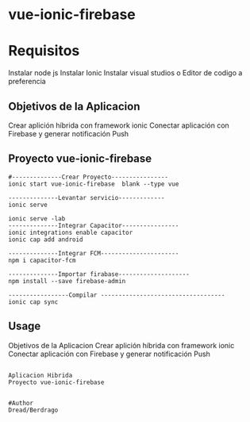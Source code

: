 # vue-ionic-firebase
# Requisitos
Instalar node js
Instalar Ionic 
Instalar visual studios o Editor de codigo a preferencia 

## Objetivos de la Aplicacion
Crear aplición híbrida con framework ionic
Conectar aplicación con Firebase y generar notificación Push

## Proyecto vue-ionic-firebase

````
#--------------Crear Proyecto----------------
ionic start vue-ionic-firebase  blank --type vue
````
````
--------------Levantar servicio-------------
ionic serve 
````
````
ionic serve -lab
--------------Integrar Capacitor----------------
ionic integrations enable capacitor 
ionic cap add android
````
````
--------------Integrar FCM----------------------
npm i capacitor-fcm
````
````
--------------Importar firabase--------------------
npm install --save firebase-admin
````
````
-----------------Compilar -----------------------------------
ionic cap sync

````

## Usage

Objetivos de la Aplicacion
Crear aplición híbrida con framework ionic
Conectar aplicación con Firebase y generar notificación Push

````

Aplicacion Hibrida
Proyecto vue-ionic-firebase


#Author
Dread/Berdrago



